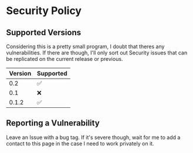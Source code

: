 # Security Policy

## Supported Versions

Considering this is a pretty small program, I doubt that theres any vulnerabilities. If there are though, I'll only sort out Security issues that can be replicated on the current release or previous.

| Version | Supported          |
| ------- | ------------------ |
| 0.2     | :white_check_mark: |
| 0.1     | :x:                |
| 0.1.2   | :white_check_mark: |

## Reporting a Vulnerability

Leave an Issue with a bug tag. If it's severe though, wait for me to add a contact to this page in the case I need to work privately on it.
